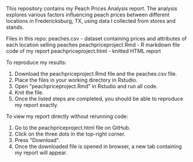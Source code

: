 This repository contains my Peach Prices Analysis report. The analysis explores various factors influencing peach prices between different locations in Fredericksburg, TX, using data I collected from stores and stands.

Files in this repo:
peaches.csv - dataset containing prices and attributes of each location selling peaches
peachpriceproject.Rmd - R markdown file code of my report
peachpriceproject.html - knitted HTML report

To reproduce my results:
1. Download the peachpriceproject.Rmd file and the peaches.csv file.
2. Place the files in your working directory in Rstudio.
3. Open "peachpriceproject.Rmd" in Rstudio and run all code.
4. Knit the file.
5. Once the listed steps are completed, you should be able to reproduce my report exactly.

To view my report directly without rerunning code:
1. Go to the peachpriceproject.html file on GitHub.
2. Click on the three dots in the top-right corner.
3. Press "Download".
4. Once the downloaded file is opened in browser, a new tab containing my report will appear.
